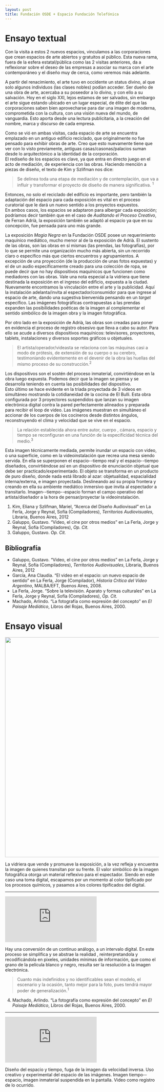 ```yaml
---
layout: post
title: Fundación OSDE + Espacio Fundación Telefónica
---
```


# Ensayo textual
Con la visita a estos 2 nuevos espacios, vinculamos a las corporaciones que crean espacios de arte abiertos y gratuitos al público. Esta nueva rama, fuera de la esfera estatal/pública como las 2 visitas anteriores, da a reflexionar sobre el deseo de las empresas a asociar su marca con el arte contemporáneo y el diseño muy de cerca, como veremos más adelante.

A partir del renacimiento, el arte tuvo en occidente un status divino, al que solo algunos individuos (las clases nobles) podían acceder. Ser dueño de una obra de arte, acercaba a su poseedor a lo divino, y con ello a su salvación. Hoy en el siglo XXI, lejos estamos de ser salvados, sin embargo el arte sigue estando ubicado en un lugar especial, de élite del que las corporaciones saben bien aprovecharse para dar una imagen de moderna, comprometida con la cultura, con una visión nueva del mundo, de vanguardia. Esto aporta desde una lectura publicitaria, a la creación del nombre, marca y discurso de cada empresa.

Como se vió en ambas visitas, cada espacio de arte se encuentra emplazado en un antiguo edificio reciclado, que originalmente no fue pensado para exhibir obras de arte. Creo que esto nuevamente tiene que ver con lo visto previamente, antiguas casas/casonas/palacios suman desde lo arquitectónico a la identidad de la corporación.  
El rediseño de los espacios es clave, ya que entra en directo juego en el acto de mediación, de experiencia con las obras. Haciendo mención a piezas de diseño, el texto de Kim y Szlifman nos dice:

> Se delinea toda una etapa de mediación y de contemplación, que va a influir y transformar el proyecto de diseño de manera significativa. <sup>1</sup>

Entonces, no solo el reciclado del edificio es importante, pero también la adaptación del espacio para cada exposición es vital en el proceso curatorial que le dará un nuevo sentido a los proyectos expuestos.  
En ambos casos, los espacios se adaptaron para albergar cada exposición; podríamos decir también que en el caso de *Auditando el Proceso Creativo*, de Ferran Adrià, la exposición también se adaptó al espacio ya que en su concepción, fue pensada para uno más grande.

La exposición *Magia Negra* en la Fundación OSDE posee un requerimiento maquínico mediático, mucho menor al de la exposición de Adrià. El sustento de las obras, son las obras en sí mismas (las prendas, las fotografías), por lo que se permite una organización mucho más abierta, sin un recorrido claro o específico más que ciertos encuentros y agrupamientos. A excepción de una proyección (de la producción de unas fotos expuestas) y el de un audio específicamente creado para una colección de ropa, se puede decir que no hay dispositivos maquínicos que funcionen como mediadores con las obras. Vale una nota especial a la vidriera que tiene destinada la exposición en el ingreso del edificio, expuesta a la ciudad. Nuevamente encontramos la vinculación entre el arte y la publicidad. Aquí la instalación adelanta/invita al espectador/consumidor para que ingrese al espacio de arte, dando una sugestiva bienvenida pensando en un *target* específico.
Las imágenes fotográficas contrapuestas a las prendas expanden las posibilidades poéticas de la imagen al complementar el sentido simbólico de la imagen obra y la imagen fotográfica.

Por otro lado en la exposición de Adrià, las obras son creadas para poner en evidencia el proceso de registro obsesivo que lleva a cabo su autor. Para ello se acude a diversos dispositivos maquínicos: televisores, proyectores, tablets, instalaciones y diversos soportes gráficos u objetuales.

> El artista/operador/videasta se relaciona con las máquinas casi a modo de prótesis, de extensión de su cuerpo o su cerebro, testimoniando evidentemente en el devenir de la obra las huellas del mismo proceso de su construcción.<sup>2</sup>

Los dispositivos son el sostén del proceso inmaterial, convirtiéndose en la obra luego expuesta. Podemos decir que la imagen se piensa y se desarrolla teniendo en cuenta las posibilidades del dispositivo.  
Esto último se hace evidente en la triada proyectada de 3 videos en simultáneo mostrando la cotidianeidad de la cocina de El Bulli. Esta obra configurada por 3 proyectores suspendidos que lanzan su imagen electrónica digital contra la pared perfectamente alineados y preparada para recibir el loop de video. Las imágenes muestran en simultáneo el accionar de los cuerpos de los cocineros desde distintos ángulos, reconstruyendo el clima y velocidad que se vive en el espacio.

> La relación establecida ahora entre autor, cuerpo , cámara, espacio y tiempo se reconfiguran en una función de la especificidad técnica del medio.<sup>3</sup>

Esta imagen técnicamente mediada, permite inundar un espacio con video, o una superficie, como en la videoinstalación que recrea una mesa siendo servida. En ella se superponen el espacio--tiempo real y el espacio--tiempo diseñados, convirtiéndose así en un dispositivo de enunciación objetual que debe ser practicado/experimentado. El objeto se transforma en un producto de puro diseño, donde nada está librado al azar: objetualidad, espacialidad interna/externa, e imagen proyectada. Deslineando así su propia frontera y creando en ella su ambiente mediático inmersivo que invita al espectador a transitarlo. Imagen--tiempo--espacio forman el campo operativo del artista/diseñador a la hora de pensar/proyectar la videoinstalación.

1.  Kim, Eliana y Szlifman, Mariel, “Acerca del Diseño Audiovisual” en La Ferla, Jorge y Reynal, Sofía (Compiladores), *Territorios Audiovisuales*, Libraria, Buenos Aires, 2012
2. Galuppo, Gustavo. “Video, el cine por otros medios” en La Ferla, Jorge y Reynal, Sofía (Compiladores), *Op. Cit.*
3. Galuppo, Gustavo. *Op. Cit.*


## Bibliografía  

- Galuppo, Gustavo. “Video, el cine por otros medios” en La Ferla, Jorge y Reynal, Sofía (Compiladores), *Territorios Audiovisuales*, Libraria, Buenos Aires, 2012  
- García, Ana Claudia. “El video en el espacio: un nuevo espacio de sentido” en La Ferla, Jorge (Compilador), *Historia Crítica del Video Argentino*, MALBA/EFT, Buenos Aires, 2008.  
- La Ferla, Jorge. “Sobre la televisión. Aparato y formas culturales” en La Ferla, Jorge y Reynal, Sofía (Compiladores), *Op. Cit.*  
- Machado, Arlindo. “La fotografía como expresión del concepto” en *El Paisaje Mediático*, Libros del Rojas, Buenos Aires, 2000.  


# Ensayo visual

<img src="{{ site.baseurl }}/img/2.a-IMG_20160413_141106.jpg" width="720">

La vidriera que vende y promueve la exposición, a la vez refleja y encuentra la imagen de quienes transitan por su frente. El valor simbólico de la imagen fotográfica otorga un material reflexivo para el espectador. Siendo en este caso una toma digital, escapamos por un momento al color tipificado por los procesos químicos, y pasamos a los colores tipificados del digital.

---

<div class='embed-container'><iframe src='https://www.youtube.com/embed/uYnYhUur-kQ' frameborder='0' allowfullscreen></iframe></div>

Hay una conversión de un continuo análogo, a un intervalo digital. En este proceso se simplifica y se abstrae la realidad , reinterpretandola y recodificándola en pixeles, unidades mínimas de información, que como el grano de la película blanco y negro, resulta ser la resolución a la imagen electrónica.

> Cuanto más indefinidos y no identificables sean el modelo, el escenario y la ocasión, tanto mejor para la foto, pues tendrá mayor poder de generalización.<sup>1</sup>

4. Machado, Arlindo. “La fotografía como expresión del concepto” en *El Paisaje Mediático*, Libros del Rojas, Buenos Aires, 2000.

---

<div class='embed-container'><iframe src='https://www.youtube.com/embed/GCU40XJps6I' frameborder='0' allowfullscreen></iframe></div>

Diseño del espacio y tiempo, fuga de la imagen da velocidad inversa. Uso creativo y experimental del espacio de las imágenes. Imagen tiempo--espacio, imagen inmaterial suspendida en la pantalla. Video como registro de lo ocurrido.
